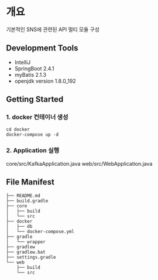 # 개요
기본적인 SNS에 관련된 API 멀티 모듈 구성


## Development Tools

- IntelliJ
- SpringBoot 2.4.1
- myBatis 2.1.3
- openjdk version 1.8.0_192

## Getting Started
### 1. docker 컨테이너 생성
```
cd docker
docker-compose up -d
```

### 2. Application 실행
core/src/KafkaApplication.java
web/src/WebApplication.java



## File Manifest
```
├── README.md
├── build.gradle
├── core
│   ├── build
│   └── src
├── docker
│   ├── db
│   └── docker-compose.yml
├── gradle
│   └── wrapper
├── gradlew
├── gradlew.bat
├── settings.gradle
└── web
    ├── build
    └── src
```